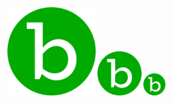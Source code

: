<img width="200px" src="/bioAics.svg">

<img width="100px" src="/bioAics.svg">

<img width="50px" src="/bioAics.svg">

